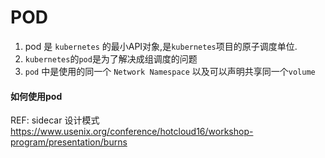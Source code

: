 # POD
1. pod 是 `kubernetes` 的最小API对象,是`kubernetes`项目的原子调度单位.
2. `kubernetes`的`pod`是为了解决成组调度的问题
3. `pod` 中是使用的同一个 `Network Namespace` 以及可以声明共享同一个`volume`
#### 如何使用pod
REF:
sidecar 设计模式
https://www.usenix.org/conference/hotcloud16/workshop-program/presentation/burns